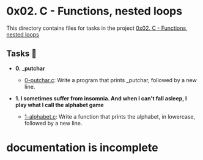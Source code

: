 # 0x02. C - Functions, nested loops

This directory contains files for tasks in the project [0x02. C - Functions, nested loops](https://github.com/AtangfMokamogo/alx-low_level_programming/tree/main/0x02-functions_nested_loops)

## Tasks :page_with_curl:

* **0. _putchar**
  * [0-putchar.c](https://github.com/AtangfMokamogo/alx-low_level_programming/blob/main/0x02-functions_nested_loops/0-putchar.c): Write a program that prints _putchar, followed by a new line.
  
* **1. I sometimes suffer from insomnia. And when I can't fall asleep, I play what I call the alphabet game**
  * [1-alphabet.c](https://github.com/AtangfMokamogo/alx-low_level_programming/blob/main/0x02-functions_nested_loops/1-alphabet.c): Write a function that prints the alphabet, in lowercase, followed by a new line.
 
 
 # documentation is incomplete
